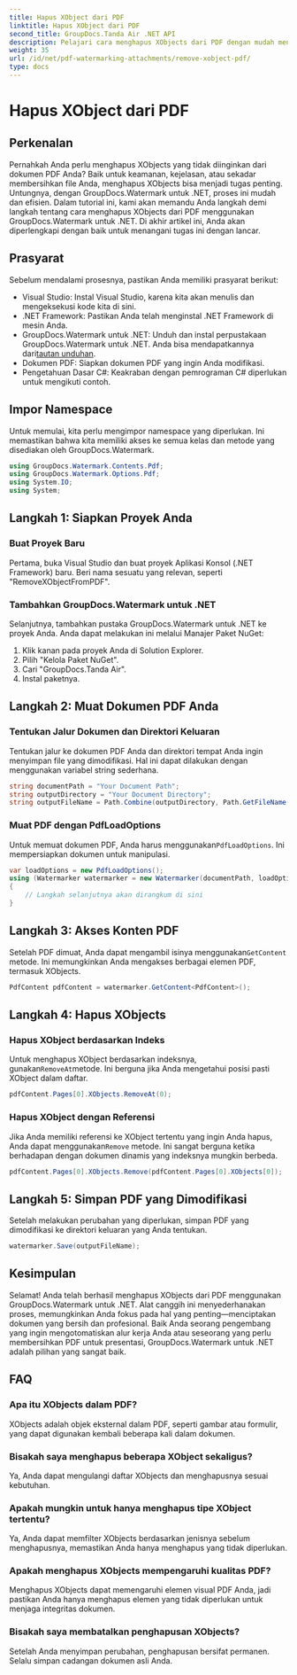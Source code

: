 ```yaml
---
title: Hapus XObject dari PDF
linktitle: Hapus XObject dari PDF
second_title: GroupDocs.Tanda Air .NET API
description: Pelajari cara menghapus XObjects dari PDF dengan mudah menggunakan GroupDocs.Watermark untuk .NET dengan tutorial langkah demi langkah kami yang komprehensif.
weight: 35
url: /id/net/pdf-watermarking-attachments/remove-xobject-pdf/
type: docs
---
```

# Hapus XObject dari PDF

## Perkenalan
Pernahkah Anda perlu menghapus XObjects yang tidak diinginkan dari dokumen PDF Anda? Baik untuk keamanan, kejelasan, atau sekadar membersihkan file Anda, menghapus XObjects bisa menjadi tugas penting. Untungnya, dengan GroupDocs.Watermark untuk .NET, proses ini mudah dan efisien. Dalam tutorial ini, kami akan memandu Anda langkah demi langkah tentang cara menghapus XObjects dari PDF menggunakan GroupDocs.Watermark untuk .NET. Di akhir artikel ini, Anda akan diperlengkapi dengan baik untuk menangani tugas ini dengan lancar.
## Prasyarat
Sebelum mendalami prosesnya, pastikan Anda memiliki prasyarat berikut:
- Visual Studio: Instal Visual Studio, karena kita akan menulis dan mengeksekusi kode kita di sini.
- .NET Framework: Pastikan Anda telah menginstal .NET Framework di mesin Anda.
-  GroupDocs.Watermark untuk .NET: Unduh dan instal perpustakaan GroupDocs.Watermark untuk .NET. Anda bisa mendapatkannya dari[tautan unduhan](https://releases.groupdocs.com/Watermark/net/).
- Dokumen PDF: Siapkan dokumen PDF yang ingin Anda modifikasi.
- Pengetahuan Dasar C#: Keakraban dengan pemrograman C# diperlukan untuk mengikuti contoh.
## Impor Namespace
Untuk memulai, kita perlu mengimpor namespace yang diperlukan. Ini memastikan bahwa kita memiliki akses ke semua kelas dan metode yang disediakan oleh GroupDocs.Watermark.
```csharp
using GroupDocs.Watermark.Contents.Pdf;
using GroupDocs.Watermark.Options.Pdf;
using System.IO;
using System;
```
## Langkah 1: Siapkan Proyek Anda
### Buat Proyek Baru
Pertama, buka Visual Studio dan buat proyek Aplikasi Konsol (.NET Framework) baru. Beri nama sesuatu yang relevan, seperti "RemoveXObjectFromPDF".
### Tambahkan GroupDocs.Watermark untuk .NET
Selanjutnya, tambahkan pustaka GroupDocs.Watermark untuk .NET ke proyek Anda. Anda dapat melakukan ini melalui Manajer Paket NuGet:
1. Klik kanan pada proyek Anda di Solution Explorer.
2. Pilih "Kelola Paket NuGet".
3. Cari "GroupDocs.Tanda Air".
4. Instal paketnya.
## Langkah 2: Muat Dokumen PDF Anda
### Tentukan Jalur Dokumen dan Direktori Keluaran
Tentukan jalur ke dokumen PDF Anda dan direktori tempat Anda ingin menyimpan file yang dimodifikasi. Hal ini dapat dilakukan dengan menggunakan variabel string sederhana.
```csharp
string documentPath = "Your Document Path";
string outputDirectory = "Your Document Directory";
string outputFileName = Path.Combine(outputDirectory, Path.GetFileName(documentPath));
```
### Muat PDF dengan PdfLoadOptions
 Untuk memuat dokumen PDF, Anda harus menggunakan`PdfLoadOptions`. Ini mempersiapkan dokumen untuk manipulasi.
```csharp
var loadOptions = new PdfLoadOptions();
using (Watermarker watermarker = new Watermarker(documentPath, loadOptions))
{
    // Langkah selanjutnya akan dirangkum di sini
}
```
## Langkah 3: Akses Konten PDF
 Setelah PDF dimuat, Anda dapat mengambil isinya menggunakan`GetContent` metode. Ini memungkinkan Anda mengakses berbagai elemen PDF, termasuk XObjects.
```csharp
PdfContent pdfContent = watermarker.GetContent<PdfContent>();
```
## Langkah 4: Hapus XObjects
### Hapus XObject berdasarkan Indeks
 Untuk menghapus XObject berdasarkan indeksnya, gunakan`RemoveAt`metode. Ini berguna jika Anda mengetahui posisi pasti XObject dalam daftar.
```csharp
pdfContent.Pages[0].XObjects.RemoveAt(0);
```
### Hapus XObject dengan Referensi
 Jika Anda memiliki referensi ke XObject tertentu yang ingin Anda hapus, Anda dapat menggunakan`Remove` metode. Ini sangat berguna ketika berhadapan dengan dokumen dinamis yang indeksnya mungkin berbeda.
```csharp
pdfContent.Pages[0].XObjects.Remove(pdfContent.Pages[0].XObjects[0]);
```
## Langkah 5: Simpan PDF yang Dimodifikasi
Setelah melakukan perubahan yang diperlukan, simpan PDF yang dimodifikasi ke direktori keluaran yang Anda tentukan.
```csharp
watermarker.Save(outputFileName);
```
## Kesimpulan
Selamat! Anda telah berhasil menghapus XObjects dari PDF menggunakan GroupDocs.Watermark untuk .NET. Alat canggih ini menyederhanakan proses, memungkinkan Anda fokus pada hal yang penting—menciptakan dokumen yang bersih dan profesional. Baik Anda seorang pengembang yang ingin mengotomatiskan alur kerja Anda atau seseorang yang perlu membersihkan PDF untuk presentasi, GroupDocs.Watermark untuk .NET adalah pilihan yang sangat baik.
## FAQ
### Apa itu XObjects dalam PDF?
XObjects adalah objek eksternal dalam PDF, seperti gambar atau formulir, yang dapat digunakan kembali beberapa kali dalam dokumen.
### Bisakah saya menghapus beberapa XObject sekaligus?
Ya, Anda dapat mengulangi daftar XObjects dan menghapusnya sesuai kebutuhan.
### Apakah mungkin untuk hanya menghapus tipe XObject tertentu?
Ya, Anda dapat memfilter XObjects berdasarkan jenisnya sebelum menghapusnya, memastikan Anda hanya menghapus yang tidak diperlukan.
### Apakah menghapus XObjects mempengaruhi kualitas PDF?
Menghapus XObjects dapat memengaruhi elemen visual PDF Anda, jadi pastikan Anda hanya menghapus elemen yang tidak diperlukan untuk menjaga integritas dokumen.
### Bisakah saya membatalkan penghapusan XObjects?
Setelah Anda menyimpan perubahan, penghapusan bersifat permanen. Selalu simpan cadangan dokumen asli Anda.